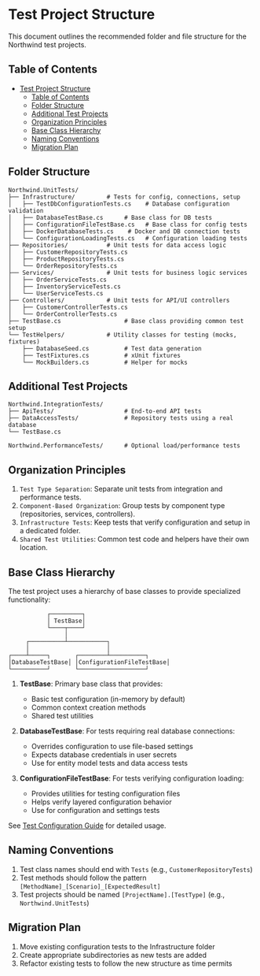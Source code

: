 # Test Project Structure

This document outlines the recommended folder and file structure for the
Northwind test projects.

## Table of Contents

- [Test Project Structure](#test-project-structure)
  - [Table of Contents](#table-of-contents)
  - [Folder Structure](#folder-structure)
  - [Additional Test Projects](#additional-test-projects)
  - [Organization Principles](#organization-principles)
  - [Base Class Hierarchy](#base-class-hierarchy)
  - [Naming Conventions](#naming-conventions)
  - [Migration Plan](#migration-plan)

## Folder Structure

```text
Northwind.UnitTests/
├── Infrastructure/         # Tests for config, connections, setup
│   ├── TestDbConfigurationTests.cs    # Database configuration validation
│   ├── DatabaseTestBase.cs      # Base class for DB tests 
│   ├── ConfigurationFileTestBase.cs   # Base class for config tests
│   ├── DockerDatabaseTests.cs    # Docker and DB connection tests
│   └── ConfigurationLoadingTests.cs   # Configuration loading tests
├── Repositories/           # Unit tests for data access logic
│   ├── CustomerRepositoryTests.cs
│   ├── ProductRepositoryTests.cs
│   └── OrderRepositoryTests.cs
├── Services/               # Unit tests for business logic services
│   ├── OrderServiceTests.cs
│   ├── InventoryServiceTests.cs
│   └── UserServiceTests.cs
├── Controllers/            # Unit tests for API/UI controllers
│   ├── CustomerControllerTests.cs
│   └── OrderControllerTests.cs
├── TestBase.cs                  # Base class providing common test setup
└── TestHelpers/            # Utility classes for testing (mocks, fixtures)
    ├── DatabaseSeed.cs          # Test data generation
    ├── TestFixtures.cs          # xUnit fixtures
    └── MockBuilders.cs          # Helper for mocks
```

## Additional Test Projects

```text
Northwind.IntegrationTests/
├── ApiTests/                    # End-to-end API tests
├── DataAccessTests/             # Repository tests using a real database
└── TestBase.cs

Northwind.PerformanceTests/      # Optional load/performance tests
```

## Organization Principles

1. `Test Type Separation`: Separate unit tests from integration and
   performance tests.
2. `Component-Based Organization`: Group tests by component type
   (repositories, services, controllers).
3. `Infrastructure Tests`: Keep tests that verify configuration and setup
   in a dedicated folder.
4. `Shared Test Utilities`: Common test code and helpers have their own location.

## Base Class Hierarchy

The test project uses a hierarchy of base classes to provide specialized functionality:

```
           ┌─────────┐
           │ TestBase│
           └────┬────┘
                │
     ┌──────────┴───────────┐
     │                      │
┌────┴─────┐       ┌────────┴──────────┐
│DatabaseTestBase│ │ConfigurationFileTestBase│
└──────────┘       └───────────────────┘
```

1. **TestBase**: Primary base class that provides:
   - Basic test configuration (in-memory by default)
   - Common context creation methods
   - Shared test utilities

2. **DatabaseTestBase**: For tests requiring real database connections:
   - Overrides configuration to use file-based settings
   - Expects database credentials in user secrets
   - Use for entity model tests and data access tests

3. **ConfigurationFileTestBase**: For tests verifying configuration loading:
   - Provides utilities for testing configuration files
   - Helps verify layered configuration behavior
   - Use for configuration and settings tests

See [Test Configuration Guide](../docs/test-configuration-guide.md) for detailed usage.

## Naming Conventions

1. Test class names should end with `Tests` (e.g., `CustomerRepositoryTests`)
2. Test methods should follow the pattern `[MethodName]_[Scenario]_[ExpectedResult]`
3. Test projects should be named `[ProjectName].[TestType]` (e.g., `Northwind.UnitTests`)

## Migration Plan

1. Move existing configuration tests to the Infrastructure folder
2. Create appropriate subdirectories as new tests are added
3. Refactor existing tests to follow the new structure as time permits